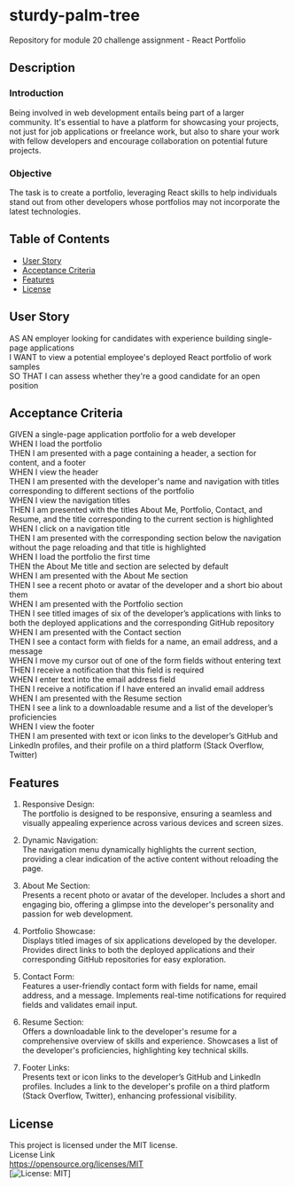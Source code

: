 # sturdy-palm-tree
Repository for module 20 challenge assignment - React Portfolio

## Description
### Introduction
Being involved in web development entails being part of a larger community. It's essential to have a platform for showcasing your projects, not just for job applications or freelance work, but also to share your work with fellow developers and encourage collaboration on potential future projects.

### Objective
The task is to create a portfolio, leveraging React skills to help individuals stand out from other developers whose portfolios may not incorporate the latest technologies.

## Table of Contents
- [User Story](#user-story)
- [Acceptance Criteria](#acceptance-criteria)
- [Features](#features)
- [License](#license)

## User Story
AS AN employer looking for candidates with experience building single-page applications  
I WANT to view a potential employee's deployed React portfolio of work samples  
SO THAT I can assess whether they're a good candidate for an open position  


## Acceptance Criteria  
GIVEN a single-page application portfolio for a web developer  
WHEN I load the portfolio  
THEN I am presented with a page containing a header, a section for content, and a footer   
WHEN I view the header  
THEN I am presented with the developer's name and navigation with titles corresponding to different sections of the portfolio  
WHEN I view the navigation titles  
THEN I am presented with the titles About Me, Portfolio, Contact, and Resume, and the title corresponding to the current   section is highlighted  
WHEN I click on a navigation title  
THEN I am presented with the corresponding section below the navigation without the page reloading and that title is highlighted  
WHEN I load the portfolio the first time  
THEN the About Me title and section are selected by default   
WHEN I am presented with the About Me section  
THEN I see a recent photo or avatar of the developer and a short bio about them  
WHEN I am presented with the Portfolio section  
THEN I see titled images of six of the developer’s applications with links to both the deployed applications and the corresponding GitHub repository  
WHEN I am presented with the Contact section  
THEN I see a contact form with fields for a name, an email address, and a message  
WHEN I move my cursor out of one of the form fields without entering text  
THEN I receive a notification that this field is required  
WHEN I enter text into the email address field  
THEN I receive a notification if I have entered an invalid email address  
WHEN I am presented with the Resume section  
THEN I see a link to a downloadable resume and a list of the developer’s proficiencies  
WHEN I view the footer  
THEN I am presented with text or icon links to the developer’s GitHub and LinkedIn profiles, and their profile on a third platform (Stack Overflow, Twitter) 

## Features
1. Responsive Design:  
   The portfolio is designed to be responsive, ensuring a seamless and visually appealing experience across various devices and screen sizes.  

2. Dynamic Navigation:  
The navigation menu dynamically highlights the current section, providing a clear indication of the active content without reloading the page.  

3. About Me Section:  
Presents a recent photo or avatar of the developer.
Includes a short and engaging bio, offering a glimpse into the developer's personality and passion for web development.  

4. Portfolio Showcase:  
Displays titled images of six applications developed by the developer.
Provides direct links to both the deployed applications and their corresponding GitHub repositories for easy exploration.  

5. Contact Form:  
Features a user-friendly contact form with fields for name, email address, and a message.
Implements real-time notifications for required fields and validates email input.  

6. Resume Section:  
Offers a downloadable link to the developer's resume for a comprehensive overview of skills and experience.
Showcases a list of the developer's proficiencies, highlighting key technical skills.  

7. Footer Links:    
Presents text or icon links to the developer’s GitHub and LinkedIn profiles.
Includes a link to the developer's profile on a third platform (Stack Overflow, Twitter), enhancing professional visibility.

## License
This project is licensed under the MIT license.  
License Link  
https://opensource.org/licenses/MIT   
[![License: MIT](https://img.shields.io/badge/License-MIT-yellow.svg)]  

